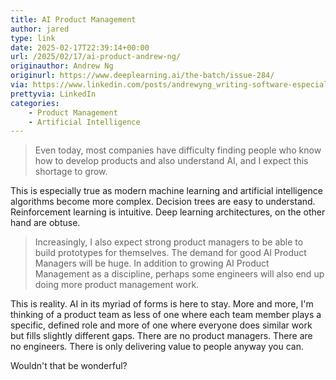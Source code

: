 ```yaml
---
title: AI Product Management
author: jared
type: link
date: 2025-02-17T22:39:14+00:00
url: /2025/02/17/ai-product-andrew-ng/
originauthor: Andrew Ng
originurl: https://www.deeplearning.ai/the-batch/issue-284/
via: https://www.linkedin.com/posts/andrewyng_writing-software-especially-prototypes-activity-7285704785473761281-v3EN
prettyvia: LinkedIn
categories:
    - Product Management 
    - Artificial Intelligence
---
```


> Even today, most companies have difficulty finding people who know how to develop products and also understand AI, and I expect this shortage to grow.

This is especially true as modern machine learning and artificial intelligence algorithms become more complex. Decision trees are easy to understand. Reinforcement learning is intuitive. Deep learning architectures, on the other hand are obtuse. 

> Increasingly, I also expect strong product managers to be able to build prototypes for themselves. The demand for good AI Product Managers will be huge. In addition to growing AI Product Management as a discipline, perhaps some engineers will also end up doing more product management work.

This is reality. AI in its myriad of forms is here to stay. More and more, I'm thinking of a product team as less of one where each team member plays a specific, defined role and more of one where everyone does similar work but fills slightly different gaps. There are no product managers. There are no engineers. There is only delivering value to people anyway you can. 

Wouldn't that be wonderful?